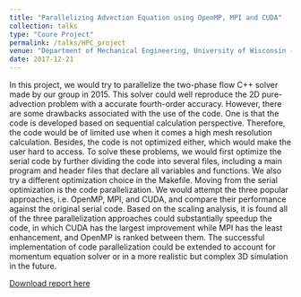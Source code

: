 ```yaml
---
title: "Parallelizing Advection Equation using OpenMP, MPI and CUDA"
collection: talks
type: "Coure Project"
permalink: /talks/HPC_project
venue: "Department of Mechanical Engineering, University of Wisconsin - Madison"
date: 2017-12-21
---
```


In this project, we would try to parallelize the two-phase flow C++ solver made by our group in 2015. This solver could well reproduce the 2D pure-advection problem with a accurate fourth-order accuracy. However, there are some drawbacks associated with the use of the code. One is that the code is developed based on sequential calculation perspective. Therefore, the code would be of limited use when it comes a high mesh resolution calculation. Besides, the code is not optimized either, which would make the user hard to access. To solve these problems, we would first optimize the serial code by further dividing the code into several files, including a main program and header files that declare all variables and functions. We also try a different optimization choice in the Makefile. Moving from the serial optimization is the code parallelization. We would attempt the three popular approaches, i.e. OpenMP, MPI, and CUDA, and compare their performance against the original serial code. Based on the scaling analysis, it is found all of the three parallelization approaches could substantially speedup the code, in which CUDA has the largest improvement while MPI has the least enhancement, and OpenMP is ranked between them. The successful implementation of code parallelization could be extended to account for momentum equation solver or in a more realistic but complex 3D simulation in the future.

[Download report here](https://phxiranter.github.io/chiaweikuo.github.io/files/HPC_report.pdf)
